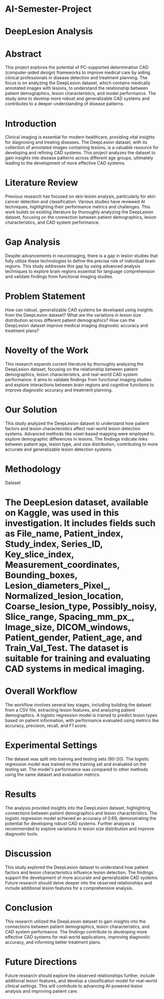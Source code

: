# AI-Semester-Project
# DeepLesion Analysis
# Abstract
This project explores the potential of PC-supported determination CAD (computer-aided design) frameworks to improve medical care by aiding clinical professionals in disease detection and treatment planning. The focus is on analyzing the DeepLesion dataset, which contains medically annotated images with lesions, to understand the relationship between patient demographics, lesion characteristics, and model performance. The study aims to develop more robust and generalizable CAD systems and contributes to a deeper understanding of disease patterns.

# Introduction
Clinical imaging is essential for modern healthcare, providing vital insights for diagnosing and treating diseases. The DeepLesion dataset, with its collection of annotated images containing lesions, is a valuable resource for developing and refining CAD systems. This project analyzes the dataset to gain insights into disease patterns across different age groups, ultimately leading to the development of more effective CAD systems.

# Literature Review
Previous research has focused on skin lesion analysis, particularly for skin cancer detection and classification. Various studies have reviewed AI techniques, highlighting their performance metrics and challenges. This work builds on existing literature by thoroughly analyzing the DeepLesion dataset, focusing on the connection between patient demographics, lesion characteristics, and CAD system performance.

# Gap Analysis
Despite advancements in neuroimaging, there is a gap in lesion studies that fully utilize these technologies to define the precise role of individual brain regions. This study addresses this gap by using advanced analysis techniques to explore brain regions essential for language comprehension and validate findings from functional imaging studies.

# Problem Statement
How can robust, generalizable CAD systems be developed using insights from the DeepLesion dataset?
What are the variations in lesion size distribution across different patient demographics?
How can the DeepLesion dataset improve medical imaging diagnostic accuracy and treatment plans?
# Novelty of the Work
This research expands current literature by thoroughly analyzing the DeepLesion dataset, focusing on the relationship between patient demographics, lesion characteristics, and real-world CAD system performance. It aims to validate findings from functional imaging studies and explore interactions between brain regions and cognitive functions to improve diagnostic accuracy and treatment planning.

# Our Solution
This study analyzed the DeepLesion dataset to understand how patient factors and lesion characteristics affect real-world lesion detection systems. Advanced methods like voxel-based mapping were employed to explore demographic differences in lesions. The findings indicate links between patient age, lesion type, and size distribution, contributing to more accurate and generalizable lesion detection systems.

# Methodology
Dataset
# The DeepLesion dataset, available on Kaggle, was used in this investigation. It includes fields such as File_name, Patient_index, Study_index, Series_ID, Key_slice_index, Measurement_coordinates, Bounding_boxes, Lesion_diameters_Pixel_, Normalized_lesion_location, Coarse_lesion_type, Possibly_noisy, Slice_range, Spacing_mm_px_, Image_size, DICOM_windows, Patient_gender, Patient_age, and Train_Val_Test. The dataset is suitable for training and evaluating CAD systems in medical imaging.

# Overall Workflow
The workflow involves several key stages, including building the dataset from a CSV file, extracting lesion features, and analyzing patient demographics. A logistic regression model is trained to predict lesion types based on patient information, with performance evaluated using metrics like accuracy, precision, recall, and F1 score.

# Experimental Settings
The dataset was split into training and testing sets (80-20). The logistic regression model was trained on the training set and evaluated on the testing set. The model's performance was compared to other methods using the same dataset and evaluation metrics.

# Results
The analysis provided insights into the DeepLesion dataset, highlighting connections between patient demographics and lesion characteristics. The logistic regression model achieved an accuracy of 0.69, demonstrating the potential for developing robust CAD systems. Further analysis is recommended to explore variations in lesion size distribution and improve diagnostic tools.

# Discussion
This study explored the DeepLesion dataset to understand how patient factors and lesion characteristics influence lesion detection. The findings support the development of more accurate and generalizable CAD systems. Future research should delve deeper into the observed relationships and include additional lesion features for a comprehensive analysis.

# Conclusion
This research utilized the DeepLesion dataset to gain insights into the connections between patient demographics, lesion characteristics, and CAD system performance. The findings contribute to developing more effective CAD systems for real-world applications, improving diagnostic accuracy, and informing better treatment plans.

# Future Directions
Future research should explore the observed relationships further, include additional lesion features, and develop a classification model for real-world clinical settings. This will contribute to advancing AI-powered lesion analysis and improving patient care.
